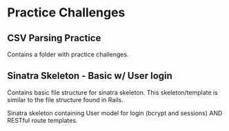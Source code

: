 # Practice Challenges

## CSV Parsing Practice
Contains a folder with practice challenges.

## Sinatra Skeleton - Basic w/ User login

Contains basic file structure for sinatra skeleton.  This skeleton/template is similar to the file structure found in Rails.

Sinatra skeleton containing User model for login (bcrypt and sessions) AND RESTful route templates.
